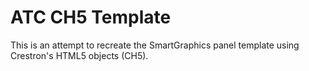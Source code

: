 # ATC CH5 Template
This is an attempt to recreate the SmartGraphics panel template using Crestron's HTML5 objects (CH5).
